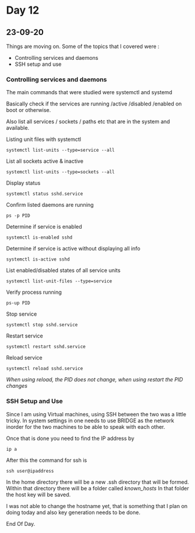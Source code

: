 # Day 12 
## 23-09-20

Things are moving on. Some of the topics that I covered were :
- Controlling services and daemons
- SSH setup and use

### Controlling services and daemons

The main commands that were studied were systemctl and systemd

Basically check if the services are running /active /disabled /enabled on boot or otherwise. 

Also list all services / sockets / paths etc that are in the system and available. 

Listing unit files with systemctl 

	systemctl list-units --type=service --all

List all sockets active & inactive 

	systemctl list-units --type=sockets --all

Display status 

	systemctl status sshd.service

Confirm listed daemons are running

	ps -p PID

Determine if service is enabled 

	systemctl is-enabled sshd

Determine if service is active without displaying all info

	systemctl is-active sshd

List enabled/disabled states of all service units

	systemctl list-unit-files --type=service 

Verify process running 

	ps-up PID 

Stop service 

	systemctl stop sshd.service

Restart service 

	systemctl restart sshd.service

Reload service 

	systemctl reload sshd.service

_When using reload, the PID does not change, when using restart the PID changes_


### SSH Setup and Use

Since I am using Virtual machines, using SSH between the two was a little tricky. 
In system settings in one needs to use BRIDGE as the network inorder for the two machines to be able to speak with each other. 

Once that is done you need to find the IP address by 

	ip a

After this the command for ssh is 

	ssh user@ipaddress

In the home directory there will be a new .ssh directory that will be formed. Within that directory there will be a folder called _known_hosts_
In that folder the host key will be saved. 

I was not able to change the hostname yet, that is something that I plan on doing today and also key generation needs to be done. 

End Of Day. 





































